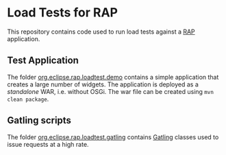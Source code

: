 # Load Tests for RAP

This repository contains code used to run load tests against a [RAP](http://www.eclipse.org/rap/) application.

## Test Application

The folder [org.eclipse.rap.loadtest.demo](org.eclipse.rap.loadtest.demo) contains a simple application that creates a large number of widgets. The application is deployed as a *standalone* WAR, i.e. without OSGi. The war file can be created using `mvn clean package`.

## Gatling scripts

The folder [org.eclipse.rap.loadtest.gatling](org.eclipse.rap.loadtest.gatling) contains [Gatling](http://gatling.io/)  classes used to issue requests at a high rate.
